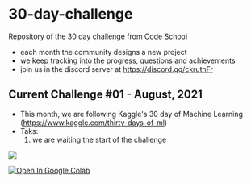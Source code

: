 # 30-day-challenge

Repository of the 30 day challenge from Code School
- each month the community designs a new project
- we keep tracking into the progress, questions and achievements
- join us in the discord server at https://discord.gg/ckrutnFr

## Current Challenge #01 - August, 2021
- This month, we are following Kaggle's 30 day of Machine Learning (https://www.kaggle.com/thirty-days-of-ml)
- Taks:
    1. we are waiting the start of the challenge



[![](https://img.shields.io/badge/Join_Server-7289DA?style=for-the-badge&logo=discord&logoColor=white)](https://discord.gg/ckrutnFr)

[![Open In Google Colab](https://colab.research.google.com/assets/colab-badge.svg)](https://colab.research.google.com/github/poletts/30-day-challenge/blob/main)
